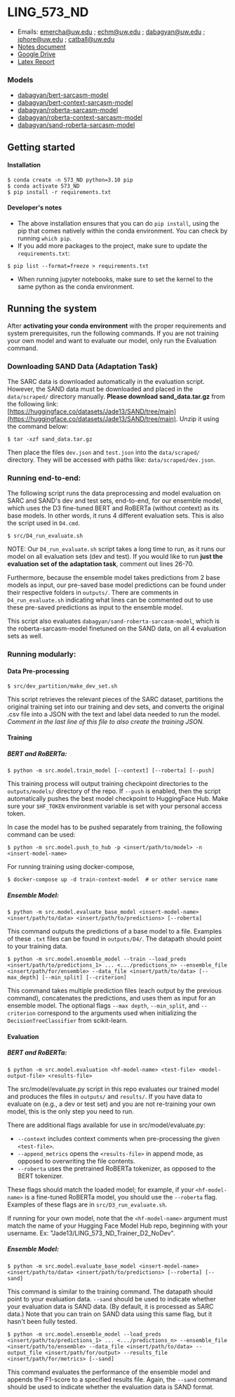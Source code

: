 # LING_573_ND

- Emails: emercha@uw.edu ; echm@uw.edu ; dabagyan@uw.edu ; jphore@uw.edu ; catball@uw.edu
- [Notes document](https://docs.google.com/document/d/1dRRhQ-tDifD92wgQnitI-MEr2HRGA1ejRvxnlqBdwmw/edit#heading=h.46l7ewibx4a2)
- [Google Drive](https://drive.google.com/drive/folders/1weS7nUDJJ_VrsxE2PJilDyicQqrfe65t)
- [Latex Report](https://www.overleaf.com/8838911828dkmzdmdsrjhh#6ca906)

### Models
- [dabagyan/bert-sarcasm-model](https://huggingface.co/dabagyan/bert-sarcasm-model)
- [dabagyan/bert-context-sarcasm-model](https://huggingface.co/dabagyan/bert-context-sarcasm-model)
- [dabagyan/roberta-sarcasm-model](https://huggingface.co/dabagyan/roberta-sarcasm-model)
- [dabagyan/roberta-context-sarcasm-model](https://huggingface.co/dabagyan/roberta-context-sarcasm-model)
- [dabagyan/sand-roberta-sarcasm-model](https://huggingface.co/dabagyan/sand-roberta-sarcasm-model)

## Getting started
#### Installation
```shell
$ conda create -n 573_ND python=3.10 pip
$ conda activate 573_ND
$ pip install -r requirements.txt
```

#### Developer's notes
* The above installation ensures that you can do `pip install`, using the pip that comes natively within the conda environment. You can check by running `which pip`. 
* If you add more packages to the project, make sure to update the `requirements.txt`:
```shell
$ pip list --format=freeze > requirements.txt
```
* When running jupyter notebooks, make sure to set the kernel to the same python as the conda environment.

## Running the system
After **activating your conda environment** with the proper requirements and system prerequisites, run the following commands. If you are not training your own model and want to evaluate our model, only run the Evaluation command. 

### Downloading SAND Data (Adaptation Task)
The SARC data is downloaded automatically in the evaluation script. However, the SAND data must be downloaded and placed in the `data/scraped/` directory manually. **Please download sand_data.tar.gz** from the following link: [https://huggingface.co/datasets/Jade13/SAND/tree/main](https://huggingface.co/datasets/Jade13/SAND/tree/main). Unzip it using the command below:
```shell
$ tar -xzf sand_data.tar.gz
```

Then place the files `dev.json` and `test.json` into the `data/scraped/` directory. They will be accessed with paths like: `data/scraped/dev.json`.

### Running end-to-end:
The following script runs the data preprocessing and model evaluation on SARC and SAND's dev and test sets, end-to-end, for our ensemble model, which uses the D3 fine-tuned BERT and RoBERTa (without context) as its base models. In other words, it runs 4 different evaluation sets. This is also the script used in `D4.cmd`.
```shell
$ src/D4_run_evaluate.sh
```

NOTE: Our `D4_run_evaluate.sh` script takes a long time to run, as it runs our model on all evaluation sets (dev and test). If you would like to run **just the evaluation set of the adaptation task**, comment out lines 26-70.

Furthermore, because the ensemble model takes predictions from 2 base models as input, our pre-saved base model predictions can be found under their respective folders in `outputs/`. There are comments in `D4_run_evaluate.sh` indicating what lines can be commented out to use these pre-saved predictions as input to the ensemble model.

This script also evaluates `dabagyan/sand-roberta-sarcasm-model`, which is the roberta-sarcasm-model finetuned on the SAND data, on all 4 evaluation sets as well.

### Running modularly:
#### Data Pre-processing
```shell
$ src/dev_partition/make_dev_set.sh
```
This script retrieves the relevant pieces of the SARC dataset, partitions the original training set into our training and dev sets, and converts the original .csv file into a JSON with the text and label data needed to run the model. *Comment in the last line of this file to also create the training JSON.*

#### Training 
##### BERT and RoBERTa:
```shell
$ python -m src.model.train_model [--context] [--roberta] [--push]
```
This training process will output training checkpoint directories to the `outputs/models/` directory of the repo. If `--push` is enabled, then the script automatically pushes the best model checkpoint to HuggingFace Hub. Make sure your `$HF_TOKEN` environment variable is set with your personal access token.

In case the model has to be pushed separately from training, the following command can be used:
```shell
$ python -m src.model.push_to_hub -p <insert/path/to/model> -n <insert-model-name>
```

For running training using docker-compose, 
```shell
$ docker-compose up -d train-context-model  # or other service name
```
##### Ensemble Model:
```shell
$ python -m src.model.evaluate_base_model <insert-model-name> <insert/path/to/data> <insert/path/to/predictions> [--roberta]
```
This command outputs the predictions of a base model to a file. Examples of these `.txt` files can be found in `outputs/D4/`. The datapath should point to your training data.

```shell
$ python -m src.model.ensemble_model --train --load_preds <insert/path/to/predictions_1> ... <.../predictions_n> --ensemble_file <insert/path/for/ensemble> --data_file <insert/path/to/data> [--max_depth] [--min_split] [--criterion]
```
This command takes multiple prediction files (each output by the previous command), concatenates the predictions, and uses them as input for an ensemble model. The optional flags `--max depth`, `--min_split`, and `--criterion` correspond to the arguments used when initializing the `DecisionTreeClassifier` from scikit-learn.


#### Evaluation
##### BERT and RoBERTa:
```shell
$ python -m src.model.evaluation <hf-model-name> <test-file> <model-output-file> <results-file>
```
The src/model/evaluate.py script in this repo evaluates our trained model and produces the files in `outputs/` and `results/`. If you have data to evaluate on (e.g., a dev or test set) and you are not re-training your own model, this is the only step you need to run.

There are additional flags available for use in src/model/evaluate.py:
- `--context` includes context comments when pre-processing the given `<test-file>`.
- `--append_metrics` opens the `<results-file>` in append mode, as opposed to overwriting the file contents.
- `--roberta` uses the pretrained RoBERTa tokenizer, as opposed to the BERT tokenizer.

These flags should match the loaded model; for example, if your `<hf-model-name>` is a fine-tuned RoBERTa model, you should use the `--roberta` flag. Examples of these flags are in `src/D3_run_evaluate.sh`.

If running for your own model, note that the `<hf-model-name>` argument must match the name of your Hugging Face Model Hub repo, beginning with your username. Ex: "Jade13/LING_573_ND_Trainer_D2_NoDev".

##### Ensemble Model:
```shell
$ python -m src.model.evaluate_base_model <insert-model-name> <insert/path/to/data> <insert/path/to/predictions> [--roberta] [--sand]
```
This command is similar to the training command. The datapath should point to your evaluation data. `--sand` should be used to indicate whether your evaluation data is SAND data. (By default, it is processed as SARC data.) Note that you can train on SAND data using this same flag, but it hasn't been fully tested.

```shell
$ python -m src.model.ensemble_model --load_preds <insert/path/to/predictions_1> ... <.../predictions_n> --ensemble_file <insert/path/to/ensemble> --data_file <insert/path/to/data> --output_file <insert/path/for/output> --results_file <insert/path/for/metrics> [--sand]
```
This command evaluates the performance of the ensemble model and appends the F1-score to a specified results file. Again, the `--sand` command should be used to indicate whether the evaluation data is SAND format.
